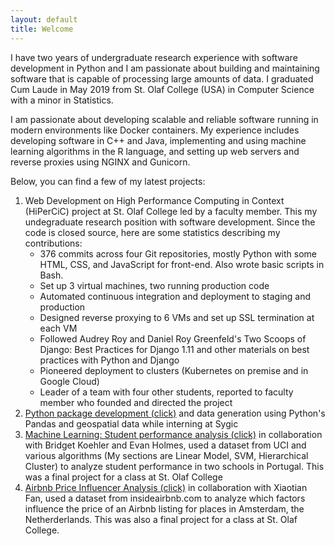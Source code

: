 ```yaml
---
layout: default
title: Welcome
---
```


I have two years of undergraduate research experience with software development in Python
and I am passionate about building and maintaining software that is capable of
processing large amounts of data. I graduated Cum Laude in May 2019
from St. Olaf College (USA) in Computer Science with a minor in Statistics.

I am passionate about developing scalable and reliable software running in modern environments like Docker containers.
My experience includes developing software in C++ and Java, implementing and using machine learning algorithms in the R language,
and setting up web servers and reverse proxies using NGINX and Gunicorn.

Below, you can find a few of my latest projects:

1. Web Development on High Performance Computing in Context (HiPerCiC) project at St. Olaf College led by a faculty member.
This my undegraduate research position with software development.
Since the code is closed source, here are some statistics describing my contributions:
    - 376 commits across four Git repositories, mostly Python with some HTML, CSS, and JavaScript for front-end. Also wrote basic scripts in Bash.
    - Set up 3 virtual machines, two running production code
    - Automated continuous integration and deployment to staging and production
    - Designed reverse proxying to 6 VMs and set up SSL termination at each VM
    - Followed Audrey Roy and Daniel Roy Greenfeld's Two Scoops of Django: Best Practices for Django 1.11 and other materials on best practices with Python and Django
    - Pioneered deployment to clusters (Kubernetes on premise and in Google Cloud)
    - Leader of a team with four other students, reported to faculty member who founded and directed the project
2. [Python package development (click)](https://github.com/Sygic/sygic-maps-services-python) and data generation using Python's Pandas and geospatial data while interning at Sygic
3. [Machine Learning: Student performance analysis (click)](mlearn.html) in collaboration with Bridget Koehler and Evan Holmes, used a dataset from UCI and various algorithms (My sections are Linear Model, SVM, Hierarchical Cluster) to analyze student performance in two schools in Portugal. This was a final project for a class at St. Olaf College
4. [Airbnb Price Influencer Analysis (click)](airbnb-price-influencer-analysis.html) in collaboration with Xiaotian Fan, used a dataset from insideairbnb.com to analyze which factors influence the price of an Airbnb listing for places in Amsterdam, the Netherderlands. This was also a final project for a class at St. Olaf College.

